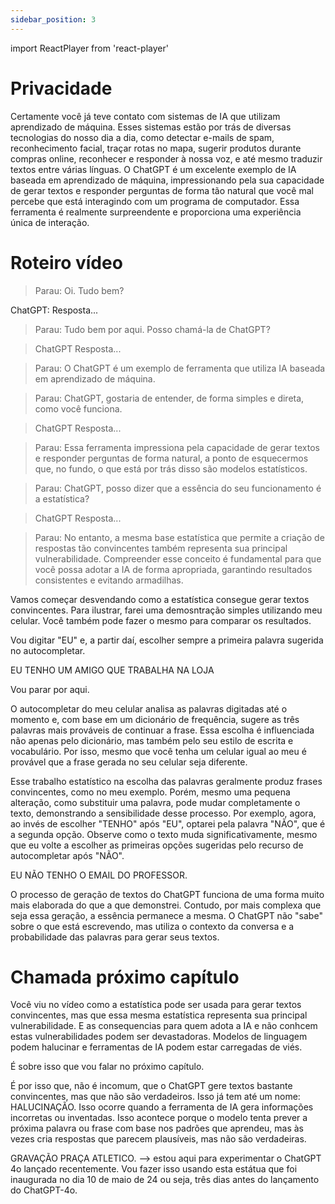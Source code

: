 ```yaml
---
sidebar_position: 3
---
```

import ReactPlayer from 'react-player'

# Privacidade
Certamente você já teve contato com sistemas de IA que utilizam aprendizado de máquina. Esses sistemas estão por trás de diversas tecnologias do nosso dia a dia, como detectar e-mails de spam, reconhecimento facial, traçar rotas no mapa, sugerir produtos durante compras online, reconhecer e responder à nossa voz, e até mesmo traduzir textos entre várias línguas. O ChatGPT é um excelente exemplo de IA baseada em aprendizado de máquina, impressionando pela sua capacidade de gerar textos e responder perguntas de forma tão natural que você mal percebe que está interagindo com um programa de computador. Essa ferramenta é realmente surpreendente e proporciona uma experiência única de interação.

# Roteiro vídeo
>Parau:
Oi. Tudo bem?

ChatGPT:
Resposta...

>Parau:
Tudo bem por aqui. Posso chamá-la de ChatGPT?

>ChatGPT
Resposta...

>Parau:
O ChatGPT é um exemplo de ferramenta que utiliza IA baseada em aprendizado de máquina.

>Parau:
ChatGPT, gostaria de entender, de forma simples e direta, como você funciona.

>ChatGPT
Resposta...

>Parau:
Essa ferramenta impressiona pela capacidade de gerar textos e responder perguntas de forma natural, a ponto de esquecermos que, no fundo, o que está por trás disso são modelos estatísticos.

>Parau:
ChatGPT, posso dizer que a essência do seu funcionamento é a estatística?

>ChatGPT
Resposta...

>Parau:
No entanto, a mesma base estatística que permite a criação de respostas tão convincentes também representa sua principal vulnerabilidade. Compreender esse conceito é fundamental para que você possa adotar a IA de forma apropriada, garantindo resultados consistentes e evitando armadilhas.

Vamos começar desvendando como a estatística consegue gerar textos convincentes. Para ilustrar, farei uma demosntração simples utilizando meu celular. Você também pode fazer o mesmo para comparar os resultados.

Vou digitar "EU" e, a partir daí, escolher sempre a primeira palavra sugerida no autocompletar.

EU TENHO UM AMIGO QUE TRABALHA NA LOJA

Vou parar por aqui. 

O autocompletar do meu celular analisa as palavras digitadas até o momento e, com base em um dicionário de frequência, sugere as três palavras mais prováveis de continuar a frase. Essa escolha é influenciada não apenas pelo dicionário, mas também pelo seu estilo de escrita e vocabulário. Por isso, mesmo que você tenha um celular igual ao meu é provável que a frase gerada no seu celular seja diferente.
 
Esse trabalho estatístico na escolha das palavras geralmente produz frases convincentes, como no meu exemplo. Porém, mesmo uma pequena alteração, como substituir uma palavra, pode mudar completamente o texto, demonstrando a sensibilidade desse processo.
Por exemplo, agora, ao invés de escolher "TENHO" após "EU", optarei pela palavra "NÃO", que é a segunda opção. Observe como o texto muda significativamente, mesmo que eu volte a escolher as primeiras opções sugeridas pelo recurso de autocompletar após "NÃO".

EU NÃO TENHO O EMAIL DO PROFESSOR.

O processo de geração de textos do ChatGPT funciona de uma forma muito mais elaborada do que a que demonstrei. Contudo, por mais complexa que seja essa geração, a essência permanece a mesma. O ChatGPT não "sabe" sobre o que está escrevendo, mas utiliza o contexto da conversa e a probabilidade das palavras para gerar seus textos.

# Chamada próximo capítulo
Você viu no vídeo como a estatística pode ser usada para gerar textos convincentes, mas que essa mesma estatística representa sua principal vulnerabilidade. E as consequencias para quem adota a IA e não conhcem estas vulnerabilidades podem ser devastadoras. Modelos de linguagem podem halucinar e ferramentas de IA podem estar carregadas de viés.

É sobre isso que vou falar no próximo capítulo. 

É por isso que, não é incomum, que o ChatGPT gere textos bastante convincentes, mas que não são verdadeiros. Isso já tem até um nome: HALUCINAÇÃO. Isso ocorre quando a ferramenta de IA gera informações incorretas ou inventadas. Isso acontece porque o modelo tenta prever a próxima palavra ou frase com base nos padrões que aprendeu, mas às vezes cria respostas que parecem plausíveis, mas não são verdadeiras.

GRAVAÇÃO PRAÇA ATLETICO. 
--> estou aqui para experimentar o ChatGPT 4o lançado recentemente. Vou fazer isso usando esta estátua que foi inaugurada no dia 10 de maio de 24 ou seja, três dias antes do lançamento do ChatGPT-4o.
 


